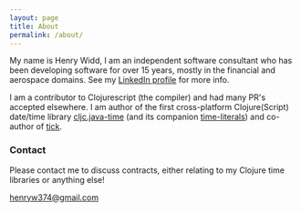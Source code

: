 ```yaml
---
layout: page
title: About
permalink: /about/
---
```


My name is Henry Widd, I am an independent software consultant who has been developing software for over 15 years, mostly in the financial and aerospace domains. See my [LinkedIn profile](https://www.linkedin.com/in/henry-widd-ab33674/) for more info. 


I am a contributor to Clojurescript (the compiler) and had many PR's accepted elsewhere. I am author of the first cross-platform Clojure(Script) date/time library [cljc.java-time](https://github.com/henryw374/cljc.java-time) (and its companion [time-literals](https://github.com/henryw374/time-literals)) and co-author of [tick](https://github.com/juxt/tick).

### Contact

Please contact me to discuss contracts, either relating to my Clojure time libraries or anything else! 

[henryw374@gmail.com](mailto:henryw374@gmail.com)
